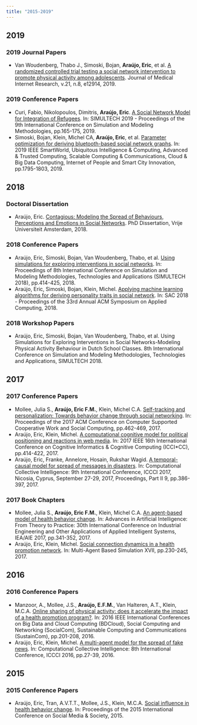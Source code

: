 ```yaml
---
title: "2015-2019"
---
```


## 2019

### 2019 Journal Papers

- Van Woudenberg, Thabo J., Simoski, Bojan, **Araújo, Eric**, et al. [A randomized controlled trial testing a social network intervention to promote physical activity among adolescents](https://doi.org/10.2196/12914). Journal of Medical Internet Research, v.21, n.8, e12914, 2019.

### 2019 Conference Papers

- Curi, Fabio, Nikolopoulos, Dimitris, **Araújo, Eric**. [A Social Network Model for Integration of Refugees](https://doi.org/10.5220/0007930601650175). In: SIMULTECH 2019 - Proceedings of the 9th International Conference on Simulation and Modeling Methodologies, pp.165-175, 2019.
- Simoski, Bojan, Klein, Michel CA, **Araújo, Eric**, et al. [Parameter optimization for deriving bluetooth-based social network graphs](https://doi.org/10.1109/SmartWorld-UIC-ATC-SCALCOM-IOP-SCI.2019.00318). In: 2019 IEEE SmartWorld, Ubiquitous Intelligence & Computing, Advanced & Trusted Computing, Scalable Computing & Communications, Cloud & Big Data Computing, Internet of People and Smart City Innovation, pp.1795-1803, 2019.

## 2018

### Doctoral Dissertation

- Araújo, Eric. [Contagious: Modeling the Spread of Behaviours, Perceptions and Emotions in Social Networks](http://hdl.handle.net/1843/BUBD-9JWQ36). PhD Dissertation, Vrije Universiteit Amsterdam, 2018.

### 2018 Conference Papers

- Araújo, Eric, Simoski, Bojan, Van Woudenberg, Thabo, et al. [Using simulations for exploring interventions in social networks](https://doi.org/10.5220/0006857704140425). In: Proceedings of 8th International Conference on Simulation and Modeling Methodologies, Technologies and Applications (SIMULTECH 2018), pp.414-425, 2018.
- Araújo, Eric, Simoski, Bojan, Klein, Michel. [Applying machine learning algorithms for deriving personality traits in social network](https://doi.org/10.1145/3167132.3167377). In: SAC 2018 - Proceedings of the 33rd Annual ACM Symposium on Applied Computing, 2018.

### 2018 Workshop Papers

- Araújo, Eric, Simoski, Bojan, Van Woudenberg, Thabo, et al. Using Simulations for Exploring Interventions in Social Networks-Modeling Physical Activity Behaviour in Dutch School Classes. 8th International Conference on Simulation and Modeling Methodologies, Technologies and Applications, SIMULTECH 2018.

## 2017

### 2017 Conference Papers

- Mollee, Julia S., **Araújo, Eric F.M.**, Klein, Michel C.A. [Self-tracking and personalization: Towards behavior change through social networking](https://doi.org/10.1145/3167132.3167377). In: Proceedings of the 2017 ACM Conference on Computer Supported Cooperative Work and Social Computing, pp.462-469, 2017.
- Araújo, Eric, Klein, Michel. [A computational cognitive model for political positioning and reactions in web media](https://doi.org/10.1109/ICCI-CC.2017.8109782). In: 2017 IEEE 16th International Conference on Cognitive Informatics & Cognitive Computing (ICCI*CC), pp.414-422, 2017.
- Araújo, Eric, Franke, Annelore, Hosain, Rukshar Wagid. [A temporal-causal model for spread of messages in disasters](https://doi.org/10.1007/978-3-319-67077-5_37). In: Computational Collective Intelligence: 9th International Conference, ICCCI 2017, Nicosia, Cyprus, September 27-29, 2017, Proceedings, Part II 9, pp.386-397, 2017.

### 2017 Book Chapters

- Mollee, Julia S., **Araújo, Eric F.M.**, Klein, Michel C.A. [An agent-based model of health behavior change](https://doi.org/10.1007/978-3-319-60045-1_36). In: Advances in Artificial Intelligence: From Theory to Practice: 30th International Conference on Industrial Engineering and Other Applications of Applied Intelligent Systems, IEA/AIE 2017, pp.341-352, 2017.
- Araújo, Eric, Klein, Michel. [Social connection dynamics in a health promotion network](https://doi.org/10.1007/978-3-319-54241-6_19). In: Multi-Agent Based Simulation XVII, pp.230-245, 2017.

## 2016

### 2016 Conference Papers

- Manzoor, A., Mollee, J.S., **Araújo, E.F.M.**, Van Halteren, A.T., Klein, M.C.A. [Online sharing of physical activity: does it accelerate the impact of a health promotion program?](https://doi.org/10.1109/BDCloud-SocialCom-SustainCom.2016.40). In: 2016 IEEE International Conferences on Big Data and Cloud Computing (BDCloud), Social Computing and Networking (SocialCom), Sustainable Computing and Communications (SustainCom), pp.201-208, 2016.
- Araújo, Eric, Klein, Michel. [A multi-agent model for the spread of fake news](https://doi.org/10.1007/978-3-319-45243-2_3). In: Computational Collective Intelligence: 8th International Conference, ICCCI 2016, pp.27-39, 2016.

## 2015

### 2015 Conference Papers

- Araújo, Eric, Tran, A.V.T.T., Mollee, J.S., Klein, M.C.A. [Social influence in health behavior change](https://doi.org/10.1145/2818869.2818922). In: Proceedings of the 2015 International Conference on Social Media & Society, 2015.
